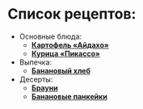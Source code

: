 # Список рецептов:

- Основные блюда: 
	- [**Картофель «Айдахо»**](Potato_Idaho.md)
	- [**Курица «Пикассо»**](chicken_Picasso.md)
- Выпечка:
	- [**Банановый хлеб**](banana_bread.md)
- Десерты:	
	- [**Брауни**](brownie.md)
	- [**Банановые панкейки**](Banana_pancake.md)
